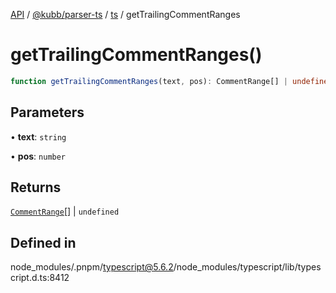 [API](../../../../../packages.md) / [@kubb/parser-ts](../../../index.md) / [ts](../index.md) / getTrailingCommentRanges

# getTrailingCommentRanges()

```ts
function getTrailingCommentRanges(text, pos): CommentRange[] | undefined
```

## Parameters

• **text**: `string`

• **pos**: `number`

## Returns

[`CommentRange`](../interfaces/CommentRange.md)[] \| `undefined`

## Defined in

node\_modules/.pnpm/typescript@5.6.2/node\_modules/typescript/lib/typescript.d.ts:8412
